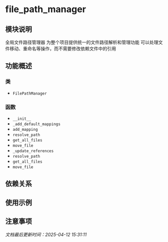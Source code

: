 # file_path_manager

## 模块说明
全局文件路径管理器
为整个项目提供统一的文件路径解析和管理功能
可以处理文件移动、重命名等操作，而不需要修改依赖文件中的引用

## 功能概述

### 类

- `FilePathManager`

### 函数

- `__init__`
- `_add_default_mappings`
- `add_mapping`
- `resolve_path`
- `get_all_files`
- `move_file`
- `_update_references`
- `resolve_path`
- `get_all_files`
- `move_file`

## 依赖关系

## 使用示例

## 注意事项

*文档最后更新时间：2025-04-12 15:31:11*